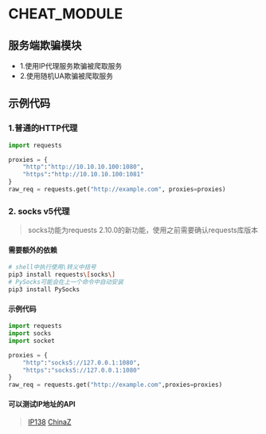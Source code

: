 # CHEAT_MODULE

## 服务端欺骗模块
- 1.使用IP代理服务欺骗被爬取服务
- 2.使用随机UA欺骗被爬取服务

## 示例代码
### 1.普通的HTTP代理
```py
import requests

proxies = {
    "http":"http://10.10.10.100:1080",
    "https":"http://10.10.10.100:1081"
}
raw_req = requests.get("http://example.com", proxies=proxies)
```
### 2. socks v5代理
> socks功能为requests 2.10.0的新功能，使用之前需要确认requests库版本
#### 需要额外的依赖
```sh
# shell中执行使用\转义中括号
pip3 install requests\[socks\]
# PySocks可能会在上一个命令中自动安装
pip3 install PySocks

```
#### 示例代码
```py
import requests
import socks
import socket

proxies = {
    "http":"socks5://127.0.0.1:1080",
    "https":"socks5://127.0.0.1:1080"
}
raw_req = requests.get("http://example.com",proxies=proxies)
```
#### 可以测试IP地址的API
> [IP138](http://2017.ip138.com/ic.asp)
> [ChinaZ](http://ip.chinaz.com/getip.aspx)